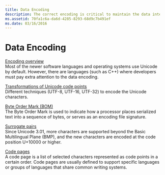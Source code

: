 ```yaml
---
title: Data Encoding
description: The correct encoding is critical to maintain the data integrity to globalize the application.
ms.assetid: 70fa1c6a-da6d-4285-8293-68d9c7b491ef
ms.date: 03/16/2016
---
```


# Data Encoding

[Encoding overview](encoding-overview.md)  
Most of the newer software languages and operating systems use Unicode by default.
However, there are languages (such as C++) where developers must pay extra attention to the data encoding.

[Transformations of Unicode code points](transformations-of-unicode-code-points.md)  
Different techniques (UTF-8, UTF-16, UTF-32) to encode the Unicode characters.

[Byte Order Mark (BOM)](byte-order-mark.md)  
The Byte Order Mark is used to indicate how a processor places serialized text into a sequence of bytes, or serves as an encoding file signature.

[Surrogate pairs](surrogate-pairs.md)  
Since Unicode 3.01, more characters are supported beyond the Basic Multilingual Plane (BMP), and the new characters are encoded at the code position U+10000 or higher.

[Code pages](code-pages.md)  
A code page is a list of selected characters represented as code points in a certain order.
Code pages are usually defined to support specific languages or groups of languages that share common writing systems.
